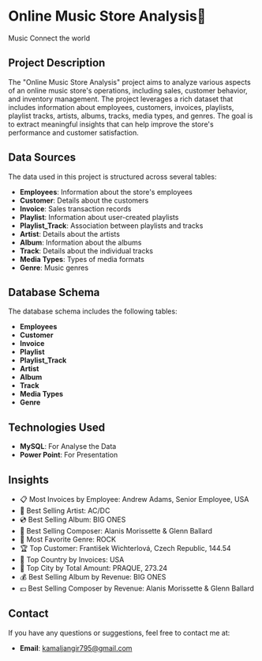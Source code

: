 # Online Music Store Analysis🎵
Music Connect the world


## Project Description
The "Online Music Store Analysis" project aims to analyze various aspects of an online music store's operations, including sales, customer behavior, and inventory management. The project leverages a rich dataset that includes information about employees, customers, invoices, playlists, playlist tracks, artists, albums, tracks, media types, and genres. The goal is to extract meaningful insights that can help improve the store's performance and customer satisfaction.

## Data Sources
The data used in this project is structured across several tables:
- **Employees**: Information about the store's employees
- **Customer**: Details about the customers
- **Invoice**: Sales transaction records
- **Playlist**: Information about user-created playlists
- **Playlist_Track**: Association between playlists and tracks
- **Artist**: Details about the artists
- **Album**: Information about the albums
- **Track**: Details about the individual tracks
- **Media Types**: Types of media formats
- **Genre**: Music genres

## Database Schema
The database schema includes the following tables:
- **Employees**
- **Customer**
- **Invoice**
- **Playlist**
- **Playlist_Track**
- **Artist**
- **Album**
- **Track**
- **Media Types**
- **Genre**

## Technologies Used
- **MySQL**: For Analyse the Data
- **Power Point**: For Presentation

## Insights
- 📋 Most Invoices by Employee: Andrew Adams, Senior Employee, USA
- 🎸 Best Selling Artist: AC/DC
- 💿 Best Selling Album: BIG ONES
- 📝 Best Selling Composer: Alanis Morissette & Glenn Ballard
- 🎵 Most Favorite Genre: ROCK
- 🏆 Top Customer: František Wichterlová, Czech Republic, 144.54
- 🏴 Top Country by Invoices: USA
- 🌆 Top City by Total Amount: PRAQUE, 273.24
- 💰 Best Selling Album by Revenue: BIG ONES
- 💵 Best Selling Composer by Revenue: Alanis Morissette & Glenn Ballard


## Contact
If you have any questions or suggestions, feel free to contact me at:
- **Email**: kamaljangir795@gmail.com
